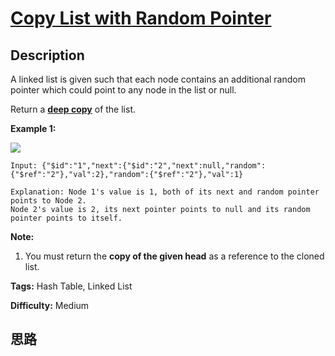 # [Copy List with Random Pointer][title]

## Description

A linked list is given such that each node contains an additional random
pointer which could point to any node in the list or null.

Return a [**deep
copy**](https://en.wikipedia.org/wiki/Object_copying#Deep_copy) of the list.



**Example 1:**

**![](https://discuss.leetcode.com/uploads/files/1470150906153-2yxeznm.png)**
            Input: {"$id":"1","next":{"$id":"2","next":null,"random":{"$ref":"2"},"val":2},"random":{"$ref":"2"},"val":1}        Explanation: Node 1's value is 1, both of its next and random pointer points to Node 2.    Node 2's value is 2, its next pointer points to null and its random pointer points to itself.    



**Note:**

  1. You must return the **copy of the given head**  as a reference to the cloned list.


**Tags:** Hash Table, Linked List

**Difficulty:** Medium

## 思路

[title]: https://leetcode.com/problems/copy-list-with-random-pointer
